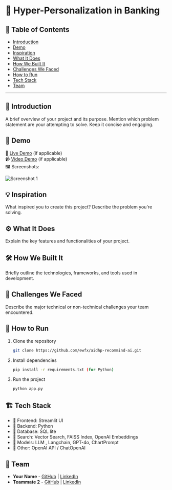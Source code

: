 # 🚀 Hyper-Personalization in Banking 

## 📌 Table of Contents
- [Introduction](#introduction)
- [Demo](#demo)
- [Inspiration](#inspiration)
- [What It Does](#what-it-does)
- [How We Built It](#how-we-built-it)
- [Challenges We Faced](#challenges-we-faced)
- [How to Run](#how-to-run)
- [Tech Stack](#tech-stack)
- [Team](#team)

---

## 🎯 Introduction
A brief overview of your project and its purpose. Mention which problem statement are your attempting to solve. Keep it concise and engaging.

## 🎥 Demo
🔗 [Live Demo](#) (if applicable)  
📹 [Video Demo](#) (if applicable)  
🖼️ Screenshots:

![Screenshot 1](link-to-image)

## 💡 Inspiration
What inspired you to create this project? Describe the problem you're solving.

## ⚙️ What It Does
Explain the key features and functionalities of your project.

## 🛠️ How We Built It
Briefly outline the technologies, frameworks, and tools used in development.

## 🚧 Challenges We Faced
Describe the major technical or non-technical challenges your team encountered.

## 🏃 How to Run
1. Clone the repository  
   ```sh
   git clone https://github.com/ewfx/aidhp-recommind-ai.git
   ```
2. Install dependencies  
   ```sh
   pip install -r requirements.txt (for Python)
   ```
3. Run the project  
   ```sh
   python app.py
   ```

## 🏗️ Tech Stack
- 🔹 Frontend: Streamlit UI
- 🔹 Backend: Python
- 🔹 Database: SQL lite
- 🔹 Search: Vector Search, FAISS Index, OpenAI Embeddings
- 🔹 Models: LLM , Langchain, GPT-4o, ChartPrompt
- 🔹 Other: OpenAI API / ChatOpenAI

## 👥 Team
- **Your Name** - [GitHub](#) | [LinkedIn](#)
- **Teammate 2** - [GitHub](#) | [LinkedIn](#)